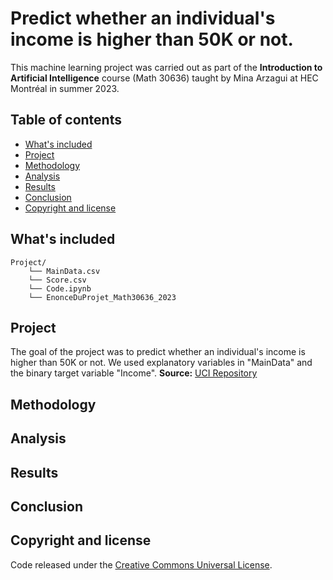 # Predict whether an individual's income is higher than 50K or not.
This machine learning project was carried out as part of the **Introduction to Artificial Intelligence** course (Math 30636) taught by Mina Arzagui at HEC Montréal in summer 2023.

## Table of contents

- [What's included](#whats-included)
- [Project](#project)
- [Methodology](#methodology)
- [Analysis](#analysis)
- [Results](#results)
- [Conclusion](#conclusion)
- [Copyright and license](#copyright-and-license)

## What's included
```text
Project/
    └── MainData.csv
    └── Score.csv
    └── Code.ipynb
    └── EnonceDuProjet_Math30636_2023
```
## Project
The goal of the project was to predict whether an individual's income is higher than 50K or not. We used explanatory variables in "MainData" and the binary target variable "Income". **Source:** <a href="http://www.cs.toronto.edu/~delve/data/adult/desc.html" target="_blank">UCI Repository</a>

## Methodology
## Analysis
## Results
## Conclusion
## Copyright and license
Code released under the <a href="https://creativecommons.org/publicdomain/zero/1.0/" target="_blank">Creative Commons Universal License</a>.

